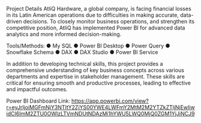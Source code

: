Project Details
AtliQ Hardware, a global company, is facing financial losses in its Latin American operations due to difficulties in making accurate, data-driven decisions. To closely monitor business operations, and strengthen its competitive position, AtliQ has implemented Power BI for advanced data analytics and more informed decision-making.

Tools/Methods:
● My SQL
● Power BI Desktop
● Power Query
● Snowflake Schema
● DAX
● DAX Studio
● Power BI Service

In addition to developing technical skills, this project provides a comprehensive understanding of key business concepts across various departments and expertise in stakeholder management. These skills are critical for ensuring smooth and productive processes, leading to effective and impactful outcomes.

Power BI Dashboard Link:
https://app.powerbi.com/view?r=eyJrIjoiMGFmNjY3NTItY2ZjYS00YWE4LWFmY2MtM2M2YTZkZTljNjEwIiwidCI6ImM2ZTU0OWIzLTVmNDUtNDAzMi1hYWU5LWQ0MjQ0ZGM1YjJjNCJ9
